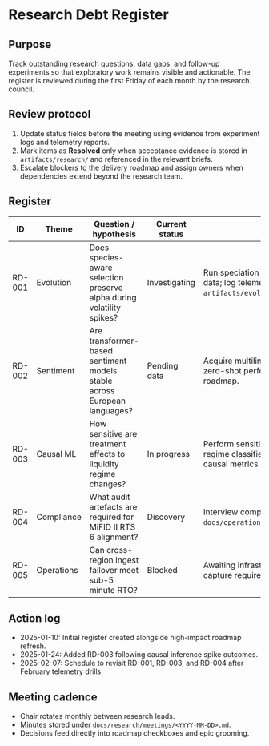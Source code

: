 # Research Debt Register

## Purpose
Track outstanding research questions, data gaps, and follow-up experiments so
that exploratory work remains visible and actionable. The register is reviewed
during the first Friday of each month by the research council.

## Review protocol
1. Update status fields before the meeting using evidence from experiment logs
   and telemetry reports.
2. Mark items as **Resolved** only when acceptance evidence is stored in
   `artifacts/research/` and referenced in the relevant briefs.
3. Escalate blockers to the delivery roadmap and assign owners when dependencies
   extend beyond the research team.

## Register

| ID | Theme | Question / hypothesis | Current status | Next action | Owner | Target review |
| --- | --- | --- | --- | --- | --- | --- |
| RD-001 | Evolution | Does species-aware selection preserve alpha during volatility spikes? | Investigating | Run speciation backtest with March 2020 data; log telemetry to `artifacts/evolution/live_runs/`. | Evolution lead | 2025-02-07 |
| RD-002 | Sentiment | Are transformer-based sentiment models stable across European languages? | Pending data | Acquire multilingual corpora; evaluate zero-shot performance; update NLP roadmap. | NLP squad | 2025-03-07 |
| RD-003 | Causal ML | How sensitive are treatment effects to liquidity regime changes? | In progress | Perform sensitivity analysis using volatility regime classifier output; document in causal metrics brief. | Quant research | 2025-02-07 |
| RD-004 | Compliance | What audit artefacts are required for MiFID II RTS 6 alignment? | Discovery | Interview compliance advisors; extend `docs/operations/regulatory_telemetry.md`. | Compliance liaison | 2025-02-07 |
| RD-005 | Operations | Can cross-region ingest failover meet sub-5 minute RTO? | Blocked | Awaiting infrastructure provisioning; capture requirement in OPS-310 epic. | Platform team | 2025-03-07 |

## Action log
- 2025-01-10: Initial register created alongside high-impact roadmap refresh.
- 2025-01-24: Added RD-003 following causal inference spike outcomes.
- 2025-02-07: Schedule to revisit RD-001, RD-003, and RD-004 after February
  telemetry drills.

## Meeting cadence
- Chair rotates monthly between research leads.
- Minutes stored under `docs/research/meetings/<YYYY-MM-DD>.md`.
- Decisions feed directly into roadmap checkboxes and epic grooming.
